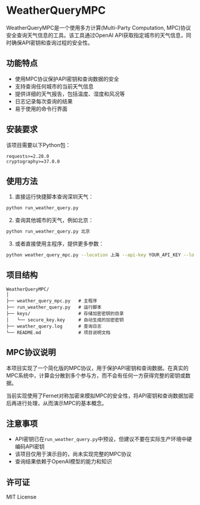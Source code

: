 # WeatherQueryMPC

WeatherQueryMPC是一个使用多方计算(Multi-Party Computation, MPC)协议安全查询天气信息的工具。该工具通过OpenAI API获取指定城市的天气信息，同时确保API密钥和查询过程的安全性。

## 功能特点

- 使用MPC协议保护API密钥和查询数据的安全
- 支持查询任何城市的当前天气信息
- 提供详细的天气报告，包括温度、湿度和风况等
- 日志记录每次查询的结果
- 易于使用的命令行界面

## 安装要求

该项目需要以下Python包：

```
requests>=2.28.0
cryptography>=37.0.0
```

## 使用方法

1. 直接运行快捷脚本查询深圳天气：

```bash
python run_weather_query.py
```

2. 查询其他城市的天气，例如北京：

```bash
python run_weather_query.py 北京
```

3. 或者直接使用主程序，提供更多参数：

```bash
python weather_query_mpc.py --location 上海 --api-key YOUR_API_KEY --log-file custom_log.log
```

## 项目结构

```
WeatherQueryMPC/
│
├── weather_query_mpc.py   # 主程序
├── run_weather_query.py   # 运行脚本
├── keys/                  # 存储加密密钥的目录
│   └── secure_key.key     # 自动生成的加密密钥
├── weather_query.log      # 查询日志
└── README.md              # 项目说明文档
```

## MPC协议说明

本项目实现了一个简化版的MPC协议，用于保护API密钥和查询数据。在真实的MPC系统中，计算会分散到多个参与方，而不会有任何一方获得完整的密钥或数据。

当前实现使用了Fernet对称加密来模拟MPC的安全性，将API密钥和查询数据加密后再进行处理，从而演示MPC的基本概念。

## 注意事项

- API密钥已在`run_weather_query.py`中预设，但建议不要在实际生产环境中硬编码API密钥
- 该项目仅用于演示目的，尚未实现完整的MPC协议
- 查询结果依赖于OpenAI模型的能力和知识

## 许可证

MIT License